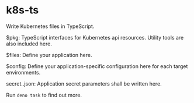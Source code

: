 # k8s-ts

Write Kubernetes files in TypeScript.

$pkg: TypeScript interfaces for Kubernetes api resources. Utility tools are also included here.

$files: Define your application here.

$config: Define your application-specific configuration here for each target environments.

secret.<env>.json: Application secret parameters shall be written here.

Run `deno task` to find out more.
